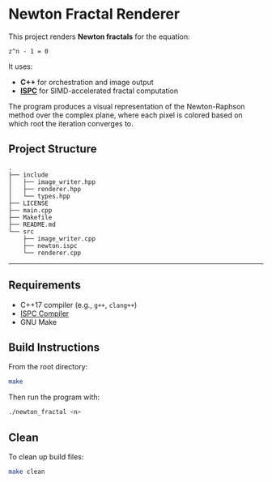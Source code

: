 # Newton Fractal Renderer

This project renders **Newton fractals** for the equation:

```
z^n - 1 = 0
```

It uses:
- **C++** for orchestration and image output
- **[ISPC](https://ispc.github.io/)** for SIMD-accelerated fractal computation

The program produces a visual representation of the Newton-Raphson method over the complex plane, where each pixel is colored based on which root the iteration converges to.

## Project Structure

```
.
├── include
│   ├── image_writer.hpp
│   ├── renderer.hpp
│   └── types.hpp
├── LICENSE
├── main.cpp
├── Makefile
├── README.md
└── src
    ├── image_writer.cpp
    ├── newton.ispc
    └── renderer.cpp
```

---

## Requirements

- C++17 compiler (e.g., `g++`, `clang++`)
- [ISPC Compiler](https://ispc.github.io/)
- GNU Make


## Build Instructions

From the root directory:

```bash
make
```

Then run the program with:

```bash
./newton_fractal <n>
```



## Clean

To clean up build files:

```bash
make clean
```